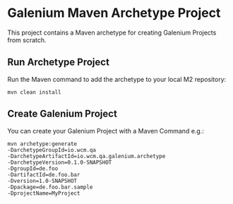 Galenium Maven Archetype Project
========================

This project contains a Maven archetype for creating Galenium Projects from scratch.

Run Archetype Project
---------------------

Run the Maven command to add the archetype to your local M2 repository:

`mvn clean install`

Create Galenium Project
------------------------

You can create your Galenium Project with a Maven Command e.g.:

 ```
 mvn archetype:generate
 -DarchetypeGroupId=io.wcm.qa
 -DarchetypeArtifactId=io.wcm.qa.galenium.archetype
 -DarchetypeVersion=0.1.0-SNAPSHOT
 -DgroupId=de.foo
 -DartifactId=de.foo.bar
 -Dversion=1.0-SNAPSHOT
 -Dpackage=de.foo.bar.sample
 -DprojectName=MyProject
 ```
